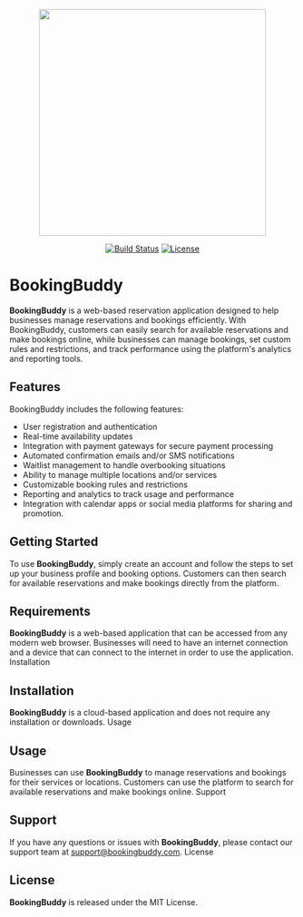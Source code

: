 <p align="center"><a href="https://laravel.com" target="_blank"><img src="https://static.wixstatic.com/media/d4ef64_3302434fe28d43a9a129b36274322497~mv2.png/v1/fit/w_2500,h_1330,al_c/d4ef64_3302434fe28d43a9a129b36274322497~mv2.png" width="400"></a></p>

<p align="center">
<a href="https://travis-ci.org/laravel/framework"><img src="https://travis-ci.org/laravel/framework.svg" alt="Build Status"></a>
<a href="https://packagist.org/packages/laravel/framework"><img src="https://img.shields.io/packagist/l/laravel/framework" alt="License"></a>
</p>

# BookingBuddy

**BookingBuddy** is a web-based reservation application designed to help businesses manage reservations and bookings efficiently. With BookingBuddy, customers can easily search for available reservations and make bookings online, while businesses can manage bookings, set custom rules and restrictions, and track performance using the platform's analytics and reporting tools.

## Features

BookingBuddy includes the following features:

 - User registration and authentication
 - Real-time availability updates
 - Integration with payment gateways for secure payment processing
 - Automated confirmation emails and/or SMS notifications
 - Waitlist management to handle overbooking situations
 - Ability to manage multiple locations and/or services
 - Customizable booking rules and restrictions
 - Reporting and analytics to track usage and performance
 - Integration with calendar apps or social media platforms for sharing and promotion.

## Getting Started

To use **BookingBuddy**, simply create an account and follow the steps to set up your business profile and booking options. Customers can then search for available reservations and make bookings directly from the platform.

## Requirements

**BookingBuddy** is a web-based application that can be accessed from any modern web browser. Businesses will need to have an internet connection and a device that can connect to the internet in order to use the application.
Installation

## Installation
**BookingBuddy** is a cloud-based application and does not require any installation or downloads.
Usage

## Usage
Businesses can use **BookingBuddy** to manage reservations and bookings for their services or locations. Customers can use the platform to search for available reservations and make bookings online.
Support

## Support
If you have any questions or issues with **BookingBuddy**, please contact our support team at support@bookingbuddy.com.
License

## License
**BookingBuddy** is released under the MIT License.
